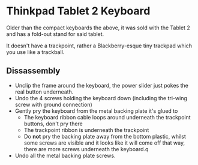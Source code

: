 Thinkpad Tablet 2 Keyboard
==========================

Older than the compact keyboards the above, it was sold with the Tablet 2 and has a fold-out stand
for said tablet.

It doesn't have a trackpoint, rather a Blackberry-esque tiny trackpad which you
use like a trackball.

Dissassembly
------------

* Unclip the frame around the keyboard, the power slider just pokes the real button underneath.
* Undo the 4 screws holding the keyboard down (including the tri-wing screw with ground connection)
* Gently pry the keyboard from the metal backing plate it's glued to
  * The keyboard ribbon cable loops around underneath the trackpoint buttons, don't pry there
  * The trackpoint ribbon is underneath the trackpoint
  * Do **not** pry the backing plate away from the bottom plastic, whilst some screws are visible and it looks like it will come off that way, there are more screws underneath the keyboard.q
* Undo all the metal backing plate screws.
